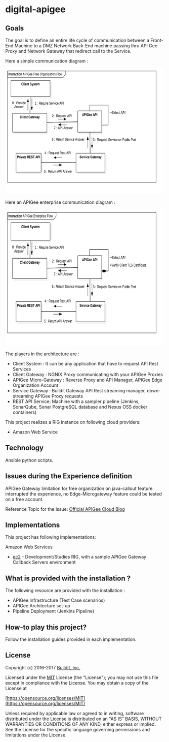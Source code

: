 # digital-apigee

## Goals

The goal is to define an entire life cycle of communication between a Front-End Machine to a DMZ Network Back-End machine passing thru API Gee Proxy and Network Gateway that redirect call to the Service.

Here a simple communication diagram :

<p align="center"><img width="744" height="397" src="/images/arch1.png"></p>

Here an APIGee enterprise communication diagram :

<p align="center"><img width="744" height="429" src="/images/arch2.png"></p>

The players in the architecture are :
* Client System : It can be any application that have to request API Rest Services
* Client Gateway : NGNIX Proxy communicating with your APIGee Proxies
* APIGee Micro-Gateway : Reverse Proxy and API Manager, APIGee Edge Organization Account
* Service Gateway : Buildit Gateway API Rest streaming manager, down-streaming APIGee Proxy requests
* REST API Service: Machine with a sampler pipeline (Jenkins, SonarQube, Sonar PostgreSQL database and Nexus OSS docker containers)

This project realizes a RIG instance on following cloud providers:
* Amazon Web Service

## Technology

Ansible python scripts.


## Issues during the Experience definition

APIGee Gateway limitation for free organization on java-callout feature interrupted the experience, no Edge-Microgateway feature could be tested on a free account.

Reference Topic for the Issue: [Official APIGee Cloud Blog](https://apigee.cloud.answerhub.com/questions/37212/edge-micro-gateway-233-beta-configurations-not-dow.html)


## Implementations

This project has following implementations:

Amazon Web Services
* [ec2](/digitalrig-apigee-riglet/ec2) - Development/Studies RIG, with a sample APIGee Gateway Callback Servers environment

## What is provided with the installation ?

The following resource are provided with the installation :
* APIGee Infrastructure (Test Case scenarios)
* APIGee Architecture set-up
* Pipeline Deployment (Jenkins Pipeline)

## How-to play this project?

Follow the installation guides provided in each implementation.

## License

Copyright (c) 2016-2017 [BuildIt, Inc.](https://medium.com/buildit)

Licensed under the [MIT](/LICENSE) License (the "License");
you may not use this file except in compliance with the License.
You may obtain a copy of the License at

[https://opensource.org/licenses/MIT](https://opensource.org/licenses/MIT)

Unless required by applicable law or agreed to in writing, software
distributed under the License is distributed on an "AS IS" BASIS,
WITHOUT WARRANTIES OR CONDITIONS OF ANY KIND, either express or implied.
See the License for the specific language governing permissions and
limitations under the License.
